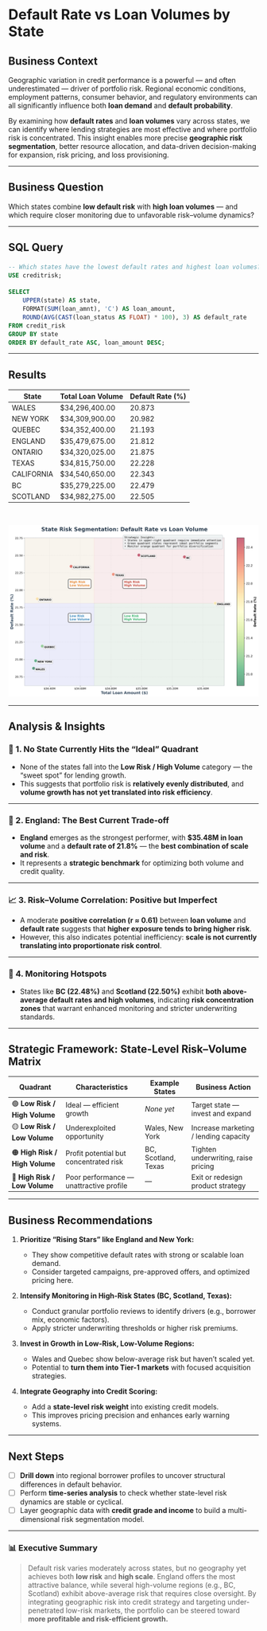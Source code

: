 # Default Rate vs Loan Volumes by State

## **Business Context**

Geographic variation in credit performance is a powerful — and often underestimated — driver of portfolio risk. Regional economic conditions, employment patterns, consumer behavior, and regulatory environments can all significantly influence both **loan demand** and **default probability**.

By examining how **default rates** and **loan volumes** vary across states, we can identify where lending strategies are most effective and where portfolio risk is concentrated. This insight enables more precise **geographic risk segmentation**, better resource allocation, and data-driven decision-making for expansion, risk pricing, and loss provisioning.

---

## **Business Question**

Which states combine **low default risk** with **high loan volumes** — and which require closer monitoring due to unfavorable risk–volume dynamics?

---

## **SQL Query**

```sql
-- Which states have the lowest default rates and highest loan volumes?
USE creditrisk;

SELECT 
    UPPER(state) AS state,
    FORMAT(SUM(loan_amnt), 'C') AS loan_amount,
    ROUND(AVG(CAST(loan_status AS FLOAT) * 100), 3) AS default_rate
FROM credit_risk
GROUP BY state
ORDER BY default_rate ASC, loan_amount DESC;
```

---

## **Results**

| **State**  | **Total Loan Volume** | **Default Rate (%)** |
| ---------- | --------------------- | -------------------- |
| WALES      | $34,296,400.00        | 20.873               |
| NEW YORK   | $34,309,900.00        | 20.982               |
| QUEBEC     | $34,352,400.00        | 21.193               |
| ENGLAND    | $35,479,675.00        | 21.812               |
| ONTARIO    | $34,320,025.00        | 21.875               |
| TEXAS      | $34,815,750.00        | 22.228               |
| CALIFORNIA | $34,540,650.00        | 22.343               |
| BC         | $35,279,225.00        | 22.479               |
| SCOTLAND   | $34,982,275.00        | 22.505               |

</br>

![alt text](/Visualizations/Geographic%20Analysis/state_risk_analysis.png)

---

## **Analysis & Insights**

### 🧭 1. No State Currently Hits the “Ideal” Quadrant

* None of the states fall into the **Low Risk / High Volume** category — the “sweet spot” for lending growth.
* This suggests that portfolio risk is **relatively evenly distributed**, and **volume growth has not yet translated into risk efficiency**.

---

### 📍 2. England: The Best Current Trade-off

* **England** emerges as the strongest performer, with **$35.48M in loan volume** and a **default rate of 21.8%** — the **best combination of scale and risk**.
* It represents a **strategic benchmark** for optimizing both volume and credit quality.

---

### 📈 3. Risk–Volume Correlation: Positive but Imperfect

* A moderate **positive correlation (r ≈ 0.61)** between **loan volume** and **default rate** suggests that **higher exposure tends to bring higher risk**.
* However, this also indicates potential inefficiency: **scale is not currently translating into proportionate risk control**.

---

### 🚩 4. Monitoring Hotspots

* States like **BC (22.48%)** and **Scotland (22.50%)** exhibit **both above-average default rates and high volumes**, indicating **risk concentration zones** that warrant enhanced monitoring and stricter underwriting standards.

---

## **Strategic Framework: State-Level Risk–Volume Matrix**

| **Quadrant**                   | **Characteristics**                     | **Example States**  | **Business Action**                   |
| ------------------------------ | --------------------------------------- | ------------------- | ------------------------------------- |
| 🟢 **Low Risk / High Volume**  | Ideal — efficient growth                | *None yet*          | Target state — invest and expand      |
| 🟡 **Low Risk / Low Volume**   | Underexploited opportunity              | Wales, New York     | Increase marketing / lending capacity |
| 🟠 **High Risk / High Volume** | Profit potential but concentrated risk  | BC, Scotland, Texas | Tighten underwriting, raise pricing   |
| 🔴 **High Risk / Low Volume**  | Poor performance — unattractive profile | —                   | Exit or redesign product strategy     |

---

## **Business Recommendations**

1. **Prioritize “Rising Stars” like England and New York:**

   * They show competitive default rates with strong or scalable loan demand.
   * Consider targeted campaigns, pre-approved offers, and optimized pricing here.

2. **Intensify Monitoring in High-Risk States (BC, Scotland, Texas):**

   * Conduct granular portfolio reviews to identify drivers (e.g., borrower mix, economic factors).
   * Apply stricter underwriting thresholds or higher risk premiums.

3. **Invest in Growth in Low-Risk, Low-Volume Regions:**

   * Wales and Quebec show below-average risk but haven’t scaled yet.
   * Potential to **turn them into Tier-1 markets** with focused acquisition strategies.

4. **Integrate Geography into Credit Scoring:**

   * Add a **state-level risk weight** into existing credit models.
   * This improves pricing precision and enhances early warning systems.

---

## **Next Steps**

* [ ] **Drill down** into regional borrower profiles to uncover structural differences in default behavior.
* [ ] Perform **time-series analysis** to check whether state-level risk dynamics are stable or cyclical.
* [ ] Layer geographic data with **credit grade and income** to build a multi-dimensional risk segmentation model.

---

### 📊 Executive Summary

> Default risk varies moderately across states, but no geography yet achieves both **low risk** and **high scale**. England offers the most attractive balance, while several high-volume regions (e.g., BC, Scotland) exhibit above-average risk that requires close oversight. By integrating geographic risk into credit strategy and targeting under-penetrated low-risk markets, the portfolio can be steered toward **more profitable and risk-efficient growth.**
